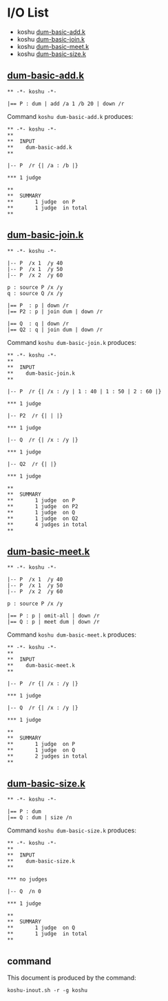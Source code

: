 # I/O List

- koshu [dum-basic-add.k](#dum-basic-addk)
- koshu [dum-basic-join.k](#dum-basic-joink)
- koshu [dum-basic-meet.k](#dum-basic-meetk)
- koshu [dum-basic-size.k](#dum-basic-sizek)



## [dum-basic-add.k](dum-basic-add.k)

```
** -*- koshu -*-

|== P : dum | add /a 1 /b 20 | down /r
```

Command `koshu dum-basic-add.k` produces:

```
** -*- koshu -*-
**
**  INPUT
**    dum-basic-add.k
**

|-- P  /r {| /a : /b |}

*** 1 judge 

**
**  SUMMARY
**       1 judge  on P
**       1 judge  in total
**
```



## [dum-basic-join.k](dum-basic-join.k)

```
** -*- koshu -*-

|-- P  /x 1  /y 40
|-- P  /x 1  /y 50
|-- P  /x 2  /y 60

p : source P /x /y
q : source Q /x /y

|== P  : p | down /r
|== P2 : p | join dum | down /r

|== Q  : q | down /r
|== Q2 : q | join dum | down /r
```

Command `koshu dum-basic-join.k` produces:

```
** -*- koshu -*-
**
**  INPUT
**    dum-basic-join.k
**

|-- P  /r {| /x : /y | 1 : 40 | 1 : 50 | 2 : 60 |}

*** 1 judge 

|-- P2  /r {| | |}

*** 1 judge 

|-- Q  /r {| /x : /y |}

*** 1 judge 

|-- Q2  /r {| |}

*** 1 judge 

**
**  SUMMARY
**       1 judge  on P
**       1 judge  on P2
**       1 judge  on Q
**       1 judge  on Q2
**       4 judges in total
**
```



## [dum-basic-meet.k](dum-basic-meet.k)

```
** -*- koshu -*-

|-- P  /x 1  /y 40
|-- P  /x 1  /y 50
|-- P  /x 2  /y 60

p : source P /x /y

|== P : p | omit-all | down /r
|== Q : p | meet dum | down /r
```

Command `koshu dum-basic-meet.k` produces:

```
** -*- koshu -*-
**
**  INPUT
**    dum-basic-meet.k
**

|-- P  /r {| /x : /y |}

*** 1 judge 

|-- Q  /r {| /x : /y |}

*** 1 judge 

**
**  SUMMARY
**       1 judge  on P
**       1 judge  on Q
**       2 judges in total
**
```



## [dum-basic-size.k](dum-basic-size.k)

```
** -*- koshu -*-

|== P : dum
|== Q : dum | size /n
```

Command `koshu dum-basic-size.k` produces:

```
** -*- koshu -*-
**
**  INPUT
**    dum-basic-size.k
**

*** no judges

|-- Q  /n 0

*** 1 judge 

**
**  SUMMARY
**       1 judge  on Q
**       1 judge  in total
**
```



## command

This document is produced by the command:

```
koshu-inout.sh -r -g koshu
```

